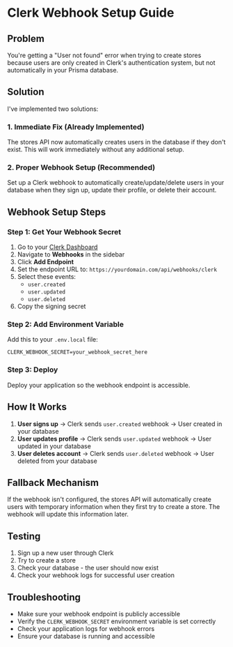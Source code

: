# Clerk Webhook Setup Guide

## Problem
You're getting a "User not found" error when trying to create stores because users are only created in Clerk's authentication system, but not automatically in your Prisma database.

## Solution
I've implemented two solutions:

### 1. Immediate Fix (Already Implemented)
The stores API now automatically creates users in the database if they don't exist. This will work immediately without any additional setup.

### 2. Proper Webhook Setup (Recommended)
Set up a Clerk webhook to automatically create/update/delete users in your database when they sign up, update their profile, or delete their account.

## Webhook Setup Steps

### Step 1: Get Your Webhook Secret
1. Go to your [Clerk Dashboard](https://dashboard.clerk.com/)
2. Navigate to **Webhooks** in the sidebar
3. Click **Add Endpoint**
4. Set the endpoint URL to: `https://yourdomain.com/api/webhooks/clerk`
5. Select these events:
   - `user.created`
   - `user.updated` 
   - `user.deleted`
6. Copy the signing secret

### Step 2: Add Environment Variable
Add this to your `.env.local` file:
```
CLERK_WEBHOOK_SECRET=your_webhook_secret_here
```

### Step 3: Deploy
Deploy your application so the webhook endpoint is accessible.

## How It Works

1. **User signs up** → Clerk sends `user.created` webhook → User created in your database
2. **User updates profile** → Clerk sends `user.updated` webhook → User updated in your database  
3. **User deletes account** → Clerk sends `user.deleted` webhook → User deleted from your database

## Fallback Mechanism
If the webhook isn't configured, the stores API will automatically create users with temporary information when they first try to create a store. The webhook will update this information later.

## Testing
1. Sign up a new user through Clerk
2. Try to create a store
3. Check your database - the user should now exist
4. Check your webhook logs for successful user creation

## Troubleshooting
- Make sure your webhook endpoint is publicly accessible
- Verify the `CLERK_WEBHOOK_SECRET` environment variable is set correctly
- Check your application logs for webhook errors
- Ensure your database is running and accessible
